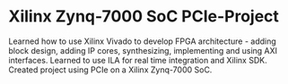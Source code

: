 #  Xilinx Zynq-7000 SoC PCIe-Project
Learned how to use Xilinx Vivado to develop FPGA architecture - adding block design, adding IP cores, synthesizing, implementing and using AXI interfaces. Learned to use ILA for real time integration and Xilinx SDK. Created project using PCIe on a Xilinx Zynq-7000 SoC.
